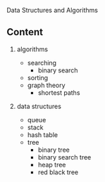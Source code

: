 Data Structures and Algorithms

Content
----------
1. algorithms
   - searching
     - binary search
   - sorting
   - graph theory
     - shortest paths

2. data structures
   - queue
   - stack
   - hash table
   - tree
     - binary tree
     - binary search tree
     - heap tree
     - red black tree
